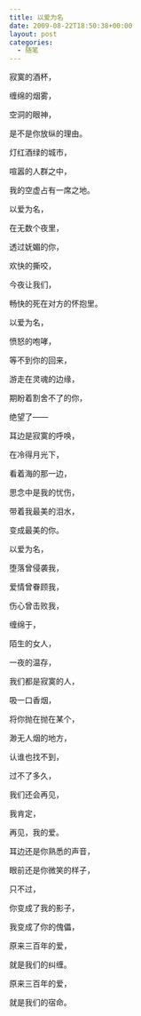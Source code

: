 ```yaml
---
title: 以爱为名
date: 2009-08-22T18:50:38+00:00
layout: post
categories:
  - 随笔
---
```

寂寞的酒杯，

缠绵的烟雾，

空洞的眼神，

是不是你放纵的理由。

灯红酒绿的城市，

喧嚣的人群之中，

我的空虚占有一席之地。

以爱为名，

在无数个夜里，

透过妩媚的你，

欢快的撕咬，
<!--more-->
今夜让我们，

畅快的死在对方的怀抱里。

以爱为名，

愤怒的咆哮，

等不到你的回来，

游走在灵魂的边缘，

期盼着割舍不了的你，

绝望了——

耳边是寂寞的呼唤，

在冷得月光下，

看着海的那一边，

思念中是我的忧伤，

带着我最美的泪水，

变成最美的你。

以爱为名，

堕落曾侵袭我，

爱情曾眷顾我，

伤心曾击败我，

缠绵于，

陌生的女人，

一夜的温存，

我们都是寂寞的人，

吸一口香烟，

将你抛在抛在某个，

渺无人烟的地方，

认谁也找不到，

过不了多久，

我们还会再见，

我肯定，

再见，我的爱。

耳边还是你熟悉的声音，

眼前还是你微笑的样子，

只不过，

你变成了我的影子，

我变成了你的傀儡，

原来三百年的爱，

就是我们的纠缠。

原来三百年的爱，

就是我们的宿命。
